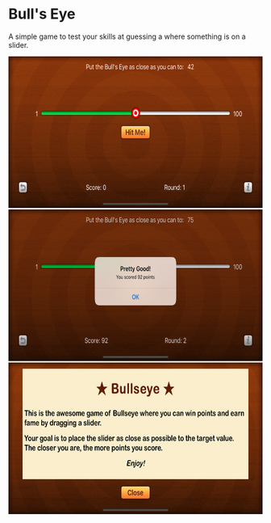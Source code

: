 # Bull's Eye
A simple game to test your skills at guessing a where something is on a slider.

<img src="https://github.com/ameyer117/BullsEye/blob/main/demo1.png?raw=true" height="300"/>
<img src="https://github.com/ameyer117/BullsEye/blob/main/demo3.png?raw=true" height="300"/>
<img src="https://github.com/ameyer117/BullsEye/blob/main/demo2.png?raw=true" height="300"/>
